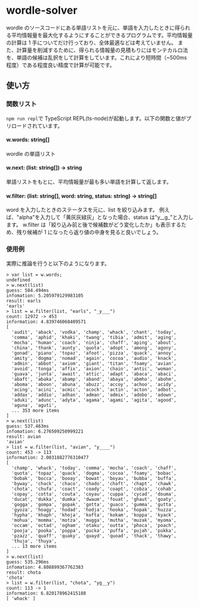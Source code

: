 # wordle-solver

wordle のソースコードにある単語リストを元に、単語を入力したときに得られる平均情報量を最大化するようにすることができるプログラムです。平均情報量の計算は 1 手についてだけ行っており、全体最適などは考えていません。
また、計算量を削減するために、得られる情報量の見積もりにはモンテカルロ法を、単語の候補は乱択をして計算をしています。これにより短時間（~500ms 程度）である程度良い精度で計算が可能です。

## 使い方

### 関数リスト

`npm run repl`で TypeScript REPL(ts-node)が起動します。以下の関数と値がプリロードされています。

#### w.words: string[]

wordle の単語リスト

#### w.next: (list: string[]) -> string

単語リストをもとに、平均情報量が最も多い単語を計算して返します。

#### w.filter: (list: string[], word: string, status: string) -> string[]

word を入力したときのステータスを元に、list を絞り込みます。
例えば、"alpha"を入力して「黄灰灰緑灰」となった場合、status は"y\_\_g\_"と入力します。
w.filter は「絞り込み前と後で候補数がどう変化したか」も表示するため、残り候補が 1 になったら返り値の中身を見ると良いでしょう。

### 使用例

実際に推論を行うと以下のようになります。

```
> var list = w.words;
undefined
> w.next(list)
guess: 584.494ms
infomation: 5.205979129983105
result: earls
'earls'
> list = w.filter(list, "earls", "_y___")
count: 12972 -> 453
information: 4.839746068409571
[
  'audit', 'aback', 'vodka', 'champ', 'whack', 'chant', 'today',
  'comma', 'aphid', 'khaki', 'twang', 'tibia', 'admit', 'aging',
  'mocha', 'human', 'coach', 'ninja', 'chaff', 'aping', 'about',
  'china', 'thank', 'aunty', 'quota', 'adopt', 'among', 'agony',
  'gonad', 'piano', 'topaz', 'afoot', 'pizza', 'quack', 'annoy',
  'amity', 'dogma', 'nomad', 'again', 'cocoa', 'audio', 'knack',
  'admin', 'abbot', 'axiom', 'giant', 'titan', 'foamy', 'avian',
  'avoid', 'tonga', 'affix', 'axion', 'chain', 'antic', 'woman',
  'guava', 'junta', 'await', 'attic', 'adapt', 'abaca', 'abaci',
  'abaft', 'abaka', 'abamp', 'aband', 'abaya', 'abmho', 'abohm',
  'aboma', 'aboon', 'abuna', 'abuzz', 'accoy', 'achoo', 'acidy',
  'acing', 'acini', 'acmic', 'acock', 'actin', 'acton', 'adbot',
  'addax', 'addio', 'adhan', 'adman', 'admix', 'adobo', 'adown',
  'aduki', 'adunc', 'adyta', 'agama', 'agami', 'agita', 'agood',
  'aguna', 'aguti',
  ... 353 more items
]
> w.next(list)
guess: 537.463ms
infomation: 6.276509250999221
result: avian
'avian'
> list = w.filter(list, "avian", "y____")
count: 453 -> 113
information: 2.0031882776310477
[
  'champ', 'whack', 'today', 'comma', 'mocha', 'coach', 'chaff',
  'quota', 'topaz', 'quack', 'dogma', 'cocoa', 'foamy', 'bobac',
  'bobak', 'bocca', 'booay', 'bowat', 'boyau', 'bubba', 'buffa',
  'byway', 'chack', 'chaco', 'chado', 'chaft', 'chapt', 'chawk',
  'chota', 'chufa', 'coact', 'coady', 'coapt', 'cobza', 'cohab',
  'copay', 'cotta', 'couta', 'coyau', 'cuppa', 'cycad', 'douma',
  'ducat', 'dukka', 'dumka', 'dwaum', 'fouat', 'ghaut', 'goaty',
  'gogga', 'gompa', 'gopak', 'gotta', 'guaco', 'gumma', 'gutta',
  'gyoza', 'hoagy', 'hodad', 'hodja', 'hooka', 'hopak', 'huzza',
  'hypha', 'khaph', 'khoja', 'kofta', 'kokam', 'koppa', 'kyack',
  'mohua', 'momma', 'motza', 'mugga', 'mutha', 'muzak', 'myoma',
  'occam', 'octad', 'ogham', 'otaku', 'outta', 'phoca', 'poach',
  'pooja', 'pooka', 'poppa', 'pucka', 'puffa', 'pujah', 'pukka',
  'pzazz', 'quaff', 'quaky', 'quayd', 'quoad', 'thack', 'thawy',
  'thuja', 'thuya',
  ... 13 more items
]
> w.next(list)
guess: 535.296ms
infomation: 4.808899367762383
result: chota
'chota'
> list = w.filter(list, "chota", "yg__y")
count: 113 -> 1
information: 6.820178962415188
[ 'whack' ]
```
